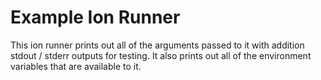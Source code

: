 # Example Ion Runner

This ion runner prints out all of the arguments passed to it with addition stdout / stderr outputs for testing. 
It also prints out all of the environment variables that are available to it.

